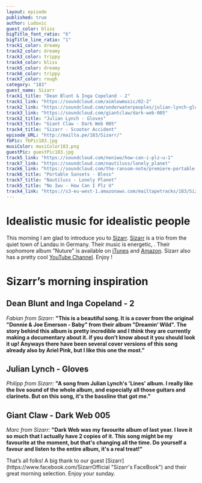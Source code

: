 ```yaml
---
layout: episode
published: true
author: Ludovic
guest_color: bliss
bigTitle_font_ratio: "6"
bigTitle_line_ratio: "1"
track1_color: dreamy
track2_color: dreamy
track3_color: trippy
track4_color: bliss
track5_color: dreamy
track6_color: trippy
track7_color: rough
category: "183"
guest_name: Sizarr
track1_title: "Dean Blunt & Inga Copeland - 2"
track1_link: "https://soundcloud.com/aimlowmusic/02-2"
track2_link: "https://soundcloud.com/underwaterpeoples/julian-lynch-gloves"
track3_link: "https://soundcloud.com/giantclaw/dark-web-005"
track2_title: "Julian Lynch - Gloves"
track3_title: "Giant Claw - Dark Web 005"
track4_title: "Sizarr - Scooter Accident"
episode_URL: "http://mailta.pe/183/Sizarr/"
fbPic: fbPic183.jpg
musiColor: musiColor183.png
guestPic: guestPic183.jpg
track5_link: "https://soundcloud.com/noniwo/how-can-i-plz-u-1"
track7_link: "https://soundcloud.com/nautiluss/lonely_planet"
track6_link: "https://soundcloud.com/the-ransom-note/premiere-portable-sunsets-ledges"
track6_title: "Portable Sunsets - Bless"
track7_title: "Nautiluss - Lonely Planet"
track5_title: "No Iwu - How Can I Plz U"
track4_link: "https://s3-eu-west-1.amazonaws.com/mailtapetracks/183/Sizarr+-+Scooter+Accident.mp3"
---
```


<p id="introduction"></p>
 
# Idealistic music for idealistic people
 
This morning I am glad to introduce you to [Sizarr](https://www.facebook.com/SizarrOfficial "Sizarr's FaceBook"). [Sizarr](https://www.facebook.com/SizarrOfficial "Sizarr's FaceBook") is a trio from the quiet town of Landau in Germany. Their music is energetic, . Their sophomore album "Nuture" is available on [iTunes](www.smarturl.it/NurtureiTunes) and [Amazon](http://smarturl.it/NurtureAmazon). Sizarr also has a pretty cool [YouTube Channel](https://www.youtube.com/user/sizarrVEVO). Enjoy !
 
# Sizarr’s morning inspiration
 
## Dean Blunt and Inga Copeland - 2
_Fabian from Sizarr:_ **"**This is a beautiful song. It is a cover from the original "Donnie & Joe Emerson - Baby" from their album "Dreamin’ Wild". The story behind this album is pretty incredible and I think they are currently making a documentary about it. if you don’t know about it you should look it up! Anyways there have been several cover versions of this song already also by Ariel Pink, but I like this one the most.**"**
 
## Julian Lynch - Gloves
_Philipp from Sizarr:_ **"**A song from Julian Lynch's 'Lines' album. I really like the live sound of the whole album, and especially all those guitars and clarinets. But on this song, it's the bassline that got me.**"**
 
## Giant Claw - Dark Web 005
_Marc from Sizarr:_ **"**Dark Web was my favourite album of last year. I love it so much that I actually have 2 copies of it. This song might be my favourite at the moment, but that's changing all the time. Do yourself a favour and listen to the entire album, it's a real treat!**"** 
 
<p id="outroduction">
That’s all folks! A big thank to our guest [Sizarr](https://www.facebook.com/SizarrOfficial "Sizarr's FaceBook") and their great morning selection.
Enjoy your sunday.
</p>